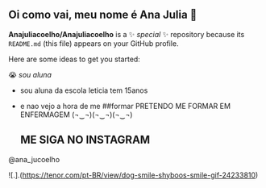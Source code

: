 ## Oi como vai, meu nome é Ana Julia 🐾


**Anajuliacoelho/Anajuliacoelho** is a ✨ _special_ ✨ repository because its `README.md` (this file) appears on your GitHub profile.

Here are some ideas to get you started:

  😭 *sou aluna*
- sou aluna da escola leticia tem 15anos
- e nao vejo a hora de me ##formar
PRETENDO ME FORMAR EM ENFERMAGEM
(¬‿¬)(¬‿¬)(¬‿¬)

  ## ME SIGA NO INSTAGRAM
@ana_jucoelho

![.].(https://tenor.com/pt-BR/view/dog-smile-shyboos-smile-gif-24233810)

